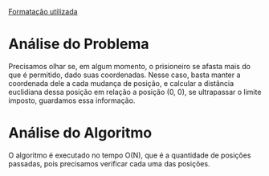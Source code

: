 [Formatação utilizada](https://katex.org/docs/supported.html)
# Análise do Problema
Precisamos olhar se, em algum momento, o prisioneiro se afasta mais do que é permitido, dado suas coordenadas. 
Nesse caso, basta manter a coordenada dele a cada mudança de posição, e calcular a distância euclidiana dessa posição em relação a posição (0, 0), se ultrapassar o limite imposto, guardamos essa informação. 

# Análise do Algoritmo
O algoritmo é executado no tempo O(N), que é a quantidade de posições passadas, pois precisamos verificar cada uma das posições. 